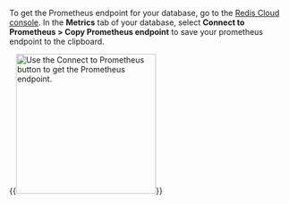 To get the Prometheus endpoint for your database, go to the [Redis Cloud console](https://cloud.redis.io/). In the **Metrics** tab of your database, select **Connect to Prometheus > Copy Prometheus endpoint** to save your prometheus endpoint to the clipboard.

{{<image filename="images/rc/database-metrics-connect-prometheus.png" width="250px" alt="Use the Connect to Prometheus button to get the Prometheus endpoint.">}}
